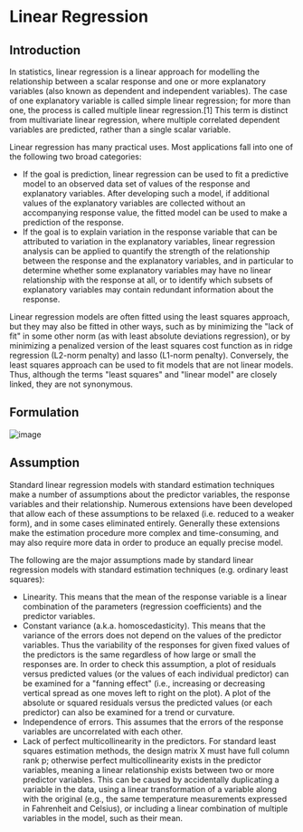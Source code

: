 # Linear Regression

## Introduction

In statistics, linear regression is a linear approach for modelling the relationship between a scalar response and one or more explanatory variables (also known as dependent and independent variables). The case of one explanatory variable is called simple linear regression; for more than one, the process is called multiple linear regression.[1] This term is distinct from multivariate linear regression, where multiple correlated dependent variables are predicted, rather than a single scalar variable.

Linear regression has many practical uses. Most applications fall into one of the following two broad categories:

- If the goal is prediction, linear regression can be used to fit a predictive model to an observed data set of values of the response and explanatory variables. After developing such a model, if additional values of the explanatory variables are collected without an accompanying response value, the fitted model can be used to make a prediction of the response.
- If the goal is to explain variation in the response variable that can be attributed to variation in the explanatory variables, linear regression analysis can be applied to quantify the strength of the relationship between the response and the explanatory variables, and in particular to determine whether some explanatory variables may have no linear relationship with the response at all, or to identify which subsets of explanatory variables may contain redundant information about the response.

Linear regression models are often fitted using the least squares approach, but they may also be fitted in other ways, such as by minimizing the "lack of fit" in some other norm (as with least absolute deviations regression), or by minimizing a penalized version of the least squares cost function as in ridge regression (L2-norm penalty) and lasso (L1-norm penalty). Conversely, the least squares approach can be used to fit models that are not linear models. Thus, although the terms "least squares" and "linear model" are closely linked, they are not synonymous.

## Formulation

![image](https://user-images.githubusercontent.com/60442877/147891201-066a731d-6e34-4fdc-abce-7ab0e6420572.png)


## Assumption

Standard linear regression models with standard estimation techniques make a number of assumptions about the predictor variables, the response variables and their relationship. Numerous extensions have been developed that allow each of these assumptions to be relaxed (i.e. reduced to a weaker form), and in some cases eliminated entirely. Generally these extensions make the estimation procedure more complex and time-consuming, and may also require more data in order to produce an equally precise model.

The following are the major assumptions made by standard linear regression models with standard estimation techniques (e.g. ordinary least squares):

- Linearity. This means that the mean of the response variable is a linear combination of the parameters (regression coefficients) and the predictor variables.
- Constant variance (a.k.a. homoscedasticity). This means that the variance of the errors does not depend on the values of the predictor variables. Thus the variability of the responses for given fixed values of the predictors is the same regardless of how large or small the responses are.  In order to check this assumption, a plot of residuals versus predicted values (or the values of each individual predictor) can be examined for a "fanning effect" (i.e., increasing or decreasing vertical spread as one moves left to right on the plot). A plot of the absolute or squared residuals versus the predicted values (or each predictor) can also be examined for a trend or curvature.
- Independence of errors. This assumes that the errors of the response variables are uncorrelated with each other. 
- Lack of perfect multicollinearity in the predictors. For standard least squares estimation methods, the design matrix X must have full column rank p; otherwise perfect multicollinearity exists in the predictor variables, meaning a linear relationship exists between two or more predictor variables. This can be caused by accidentally duplicating a variable in the data, using a linear transformation of a variable along with the original (e.g., the same temperature measurements expressed in Fahrenheit and Celsius), or including a linear combination of multiple variables in the model, such as their mean.




